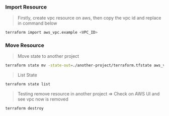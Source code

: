 ### Import Resource
> Firstly, create vpc resource on aws, then copy the vpc id and replace in <VPC ID> command below
```bash
terraform import aws_vpc.example <VPC_ID>
```

### Move Resource
> Move state to another project
```bash
terraform state mv -state-out=./another-project/terraform.tfstate aws_vpc.example aws_vpc.main
```
> List State
```bash
terraform state list
```

> Testing remove resource in another project => Check on AWS UI and see vpc now is removed
```bash
terraform destroy
```
